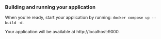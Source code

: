 ### Building and running your application

When you're ready, start your application by running:
`docker compose up --build -d`.

Your application will be available at http://localhost:9000.
